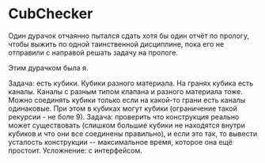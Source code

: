 # CubChecker

Один дурачок отчаянно пытался сдать хотя бы один отчёт по прологу, чтобы выжить по одной таинственной дисциплине, пока его не отправили с направой решать задачу на прологе. 

Этим дурачком была я.

Задача: есть кубики. Кубики разного материала. На гранях кубика есть каналы. Каналы с разным типом клапана и разного материала тоже. Можно соединять кубики только если на какой-то грани есть каналы одинаковые. При этом в кубиках могут кубики (ограничение такой рекурсии - не боле 9). Задача: проверить что конструкция реально может существовать (слишком большие кубики не находятся внутри кубиков и что они все соединены правильно), и если это так, то вывести усталость конструкции -- максимальное время, которое она ещё простоит. 
Усложнение: с интерфейсом.
